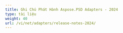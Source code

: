 ```yaml
---
title: Ghi Chú Phát Hành Aspose.PSD Adapters - 2024
type: tài liệu
weight: 40
url: /vi/net/adapters/release-notes-2024/
---
```

